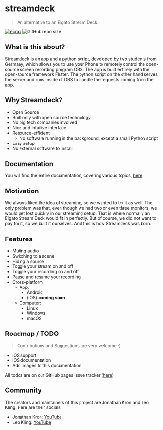 # streamdeck

> An alternative to an Elgato Stream Deck.

[![ecrax](https://circleci.com/gh/ecrax/streamdeck.svg?style=shield)](https://app.circleci.com/pipelines/github/ecrax/streamdeck)
![GitHub repo size](https://img.shields.io/github/repo-size/ecrax/streamdeck)

## What is this about?

Streamdeck is an app and a python script, developed by two students from Germany, which allows you to use your Phone to remotely control the open-source screen recording program OBS. The app is built entirely with the open-source framework Flutter. The python script on the other hand serves the server and runs inside of OBS to handle the requests coming from the app.

## Why Streamdeck?

- Open Source
- Built only with open source technology
- No big tech companies involved
- Nice and intuitive interface
- Resource-efficient
  - No software running in the background, except a small Python script
- Easy setup
- No external software to install

## Documentation

You will find the entire documentation, covering various topics, [here](https://ecrax.github.io/streamdeck/#/).

## Motivation

We always liked the idea of streaming, so we wanted to try it as well. The only problem was that, even though we had two or even three monitors, we would get lost quickly in our streaming setup. That is where normally an Elgato Stream Deck would fit in perfectly. But of course, we did not want to pay for it, so we built it ourselves. And this is how Streamdeck was born.

## Features

- Muting audio
- Switching to a scene
- Hiding a source
- Toggle your stream on and off
- Toggle your recording on and off
- Pause and resume your recording
- Cross-platform
  - App:
    - Android
    - (iOS) **coming soon**
  - Computer:
    - Linux
    - Windows
    - macOS

## Roadmap / TODO

> Contributions and Suggestions are very welcome :)

- iOS support
- iOS documentation
- Add images to this documentation

All todos are on our GitHub pages issue tracker ([here](https://github.com/ecrax/streamdeck/issues))

## Community

The creators and maintainers of this project are Jonathan Kron and Leo Kling. Here are their socials:

- Jonathan Kron: [YouTube]("https://www.youtube.com/jonathankron")
- Leo Kling: [YouTube]("https://www.youtube.com/ecrax_official")
